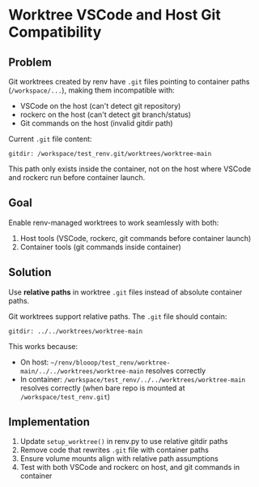 # Worktree VSCode and Host Git Compatibility

## Problem
Git worktrees created by renv have `.git` files pointing to container paths (`/workspace/...`), making them incompatible with:
- VSCode on the host (can't detect git repository)
- rockerc on the host (can't detect git branch/status)
- Git commands on the host (invalid gitdir path)

Current `.git` file content:
```
gitdir: /workspace/test_renv.git/worktrees/worktree-main
```

This path only exists inside the container, not on the host where VSCode and rockerc run before container launch.

## Goal
Enable renv-managed worktrees to work seamlessly with both:
1. Host tools (VSCode, rockerc, git commands before container launch)
2. Container tools (git commands inside container)

## Solution
Use **relative paths** in worktree `.git` files instead of absolute container paths.

Git worktrees support relative paths. The `.git` file should contain:
```
gitdir: ../../worktrees/worktree-main
```

This works because:
- On host: `~/renv/blooop/test_renv/worktree-main/../../worktrees/worktree-main` resolves correctly
- In container: `/workspace/test_renv/../../worktrees/worktree-main` resolves correctly (when bare repo is mounted at `/workspace/test_renv.git`)

## Implementation
1. Update `setup_worktree()` in renv.py to use relative gitdir paths
2. Remove code that rewrites `.git` file with container paths
3. Ensure volume mounts align with relative path assumptions
4. Test with both VSCode and rockerc on host, and git commands in container
